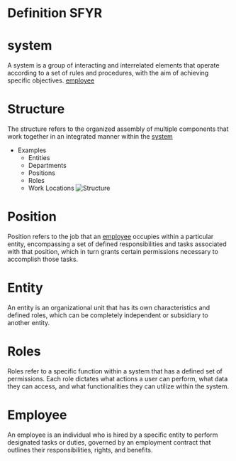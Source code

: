 # Definition SFYR

# system

A system is a group of interacting and interrelated elements that operate according to a set of rules and procedures, with the aim of achieving specific objectives.
[employee](https://github.com/M0Ghali/MarkdownSfyr?tab=readme-ov-file#employee)

# Structure

The structure refers to the organized assembly of multiple components that work together in an integrated manner within the [system ](https://github.com/M0Ghali/MarkdownSfyr?tab=readme-ov-file#system)

- Examples
  - Entities
  - Departments
  - Positions
  - Roles
  - Work Locations
    ![Structure](https://www.conceptdraw.com/How-To-Guide/picture/Chen-ERD--sample.png)

# Position

Position refers to the job that an [employee](https://github.com/M0Ghali/MarkdownSfyr?tab=readme-ov-file#employee) occupies within a particular entity, encompassing a set of defined responsibilities and tasks associated with that position, which in turn grants certain permissions necessary to accomplish those tasks.

# Entity

An entity is an organizational unit that has its own characteristics and defined roles, which can be completely independent or subsidiary to another entity.

# Roles

Roles refer to a specific function within a system that has a defined set of permissions. Each role dictates what actions a user can perform, what data they can access, and what functionalities they can utilize within the system.

# Employee

An employee is an individual who is hired by a specific entity to perform designated tasks or duties, governed by an employment contract that outlines their responsibilities, rights, and benefits.
